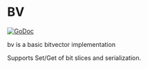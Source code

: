 # BV

[![GoDoc](https://godoc.org/github.com/bpot/bv?status.svg)](https://godoc.org/github.com/bpot/bv)

bv is a basic bitvector implementation

Supports Set/Get of bit slices and serialization.
